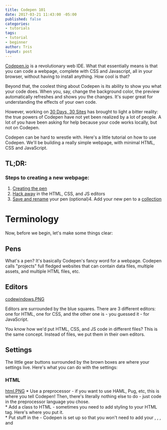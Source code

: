 ```yaml
---
title: Codepen 101
date: 2017-03-21 11:43:00 -05:00
published: false
categories:
- tutorials
tags:
- tutorial
- beginner
author: Tris
layout: post
---
```


[Codepen.io](https://codepen.io) is a revolutionary web IDE. What that essentially means is that you can code a webpage, complete with CSS and Javascript, all in your browser, without having to install anything. How cool is that?

Beyond that, the coolest thing about Codepen is its ability to show you what your code does. When you, say, change the background color, the preview automatically refreshes and shows you the changes. It's super great for understanding the effects of your own code.

However, working on [30 Days, 30 Sites](http://www.subscribepage.com/30days30sites) has brought to light a bitter reality: the true powers of Codepen have not yet been realized by a lot of people. A lot of you have been asking for help because your code works locally, but not on Codepen.

Codepen can be hard to wrestle with. Here's a little tutorial on how to use Codepen. We'll be building a really simple webpage, with minimal HTML, CSS and JavaScript.

## TL;DR:
### Steps to creating a new webpage:
1. [Creating the pen](#step-1)
2. [Hack away](#step-2) in the HTML, CSS, and JS editors
3. [Save and rename](#step-3) your pen
(optional)4. Add your new pen to a [collection](#step-4)

# Terminology
Now, before we begin, let's make some things clear:

## Pens
What's a pen? It's basically Codepen's fancy word for a webpage. Codepen calls "projects" full fledged websites that can contain data files, multiple assets, and multiple HTML files, etc.

## Editors
[codewindows.PNG](/uploads/codewindows.PNG)

Editors are surrounded by the blue squares. There are 3 different editors: one for HTML, one for CSS, and the other one is - you guessed it - for JavaScript.

You know how we'd put HTML, CSS, and JS code in different files? This is the same concept. Instead of files, we put them in their own editors.

## Settings 
The little gear buttons surrounded by the brown boxes are where your settings live. Here's what you can do with the settings: 
### HTML
[html.PNG](/uploads/html.PNG)
    * Use a preprocessor - if you want to use HAML, Pug, etc, this is where you tell Codepen! Then, there's literally nothing else to do - just code in the preprocessor language you chose.  
    * Add a class to HTML - sometimes you need to add styling to your HTML tag. Here's where you put it.  
    * Put stuff in the <head> - Codepen is set up so that you won't need to add your <head>, <meta>, <link>, and <script> tags in the HTML editor. Just add the <meta> stuff in the settings, and the <link> and <script> links in the CSS or JavaScript settings.  

### CSS
[css.PNG](/uploads/css.PNG)
    * Preprocessors - so SASS, LESS, that kind of good stuff. Our e-mails in [30 Days, 30 Sites](http://www.subscribepage.com/30days30sites) actually links to great places where you can learn how to work with preprocessors
    * CSS Base and Vendor Prefixing selections
    * Add external CSS - here's where you paste the CDN links of the CSS you want to use. For example, I imported the Bootstrap and MDBootstrap CDNs here. So there's no need for you to use a <link> tag in the HTML editor!  
    Click the Quick Add to view a dropdown of some of the most popular CSS links like Bootstrap and Foundation, so you  don't have to manually copy-and-paste them.

### JavaScript
[js.PNG](/uploads/js.PNG)
    * Use a preprocessor like Babel or Coffeescript
    * Add external JS files like JQuery, Angular, and Vue. Use the Quick Add dropdown to quickly add some of the more popular frameworks.

### Behaviour  
 - deals with the behavior of this current pen.
    * Code indentation - basically how many spaces would appear if you pressed "tab"
    * Autosave - Codepen saves your code every once in a while. Toggle to turn it on or off.
    * Auto-updating preview - Codepen automatically reads your new code and then displays them in the preview every time you stop typing.  
    Toggle to turn this on or off. You want to turn this off if you're working on the pen for a long time, because Codepen can get flaky if you don't - it's a browser cache thing.
---
# Step 1
## Create a pen
[home.PNG](/uploads/home.PNG)
Click the nice little "Create" button on the top right corner of the page, then click "New Pen". You'll be met with a blank slate.

# Step 2
## Where the code goes
Here's an example of how you can begin working in the code editors.
[codeexample-ddcefa.PNG](/uploads/codeexample-ddcefa.PNG)
As you can see, there's no need for <head> or <body> tags in the HTML section. 

### Imports
I had previously imported Bootstrap and Jquery. There's no need for us to actually copy and paste Bootstrap code. What you see are the customization I'm making to the original CSS code. 

We'll be making a tutorial specifically geared at using Bootstrap with Codepen a little later on, so make sure you subscribe.

### Pre processors 
The CSS code editor has "(scss)" next to it because I opted to use the SCSS preprocessor in the settings page mentioned earlier.

# Step 3
## Save
[save.PNG](/uploads/save.PNG)
Even though you have Autosave on, it's still good practice to manually click the "Save" button before you exit the window. You can find the button in the navigation bar, towards the right of the screen.

## Rename
[rename.PNG](/uploads/rename.PNG)
If you click save without renaming your pen, Codepen generates a random set of numbers and letters as the default name, shown above. 

You can change this by clicking the little pen next to the set of random characters. Remember to hit "Save" one more time - just in case.

Name your pen so that it's easy for people to find your pen. If you're making a webpage for the [30 Days, 30 Sites](http://www.subscribepage.com/30days30sites) challenge, for example, name it something like: 30Days30Sites Day 1: xxx

# Step 4
## Collections
Since this tutorial was geared towards the [30 Days, 30 Sites](http://www.subscribepage.com/30days30sites) peeps, Collections will be especially useful for you. 

Collections are basically a tool to organize your pens. You can have many collections for all kinds of different purposes. So in our context, we can make a collection to store all 30 of our sites, so it's easier for people to find.

### Add to a collection
When you're done with your pen, you can add it to a collection. 
[collection1.PNG](/uploads/collection1.PNG)
Click the "Add to Collection" dropdown at the bottom left corner of your screen. 
[collections2.PNG](/uploads/collections2.PNG)

### Create a collection
If you haven't made a collection yet, you can make one by clicking the "Create new collection & add" option. A pop up will appear. In this example, you can fill it in like this. After you're done, click the green "Create" button.
[collections3.PNG](/uploads/collections3.PNG)
So the next time you create a pen for the challenge, you can add it directly to the collection, which will show up in the dropdown menu (no need to create it again!)

Quick tip: You can also add the same pen to different collections!

---

# That's a wrap for the basics, folks!
So far, you've learned:
* How to create a new pen
* How to import external assets (CSS, JS)
* How to use preprocessors
* How to change the behaviour of your pen (stop it from auto refreshing, turn on autosave, etc)
* How to save your pen
* How to rename your pen
* How to create a collection
* How to add your pen to a collection

That's a whole dang lot! Now, usually, if you're facing problems like dropdowns not working, site being not responsive, it's usually because you didn't import your CSS and JavaScript correctly. Remember to put the CDN links in the [CSS](#css) and [JavaScript](#javascript) settings respectively, **not** in the HTML code editor.

Let us know if you need any more help! 

Remember to stay tuned for the next edition of Codepen 101, where we will walk you through the process of coding a webpage using a framework like Bootstrap.

See ya!

Love,
Tris